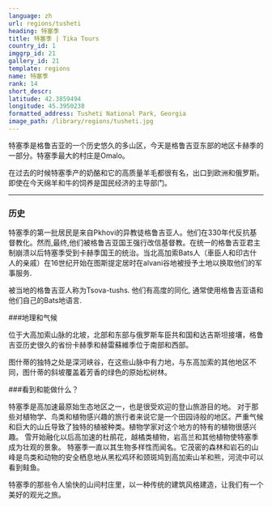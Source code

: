 ```yaml
---
language: zh
url: regions/tusheti
heading: 特塞季
title: 特塞季 | Tika Tours
country_id: 1
imggrp_id: 21
gallery_id: 21
template: regions
name: 特塞季
rank: 14
short_descr: 
latitude: 42.3859494
longitude: 45.3950238
formatted_address: Tusheti National Park, Georgia
image_path: /library/regions/tusheti.jpg
---
```

<div class="row content-row"><!-- 1180 (1)-->

</div>

<div class="row content-row"><!-- 1181 (2)-->
<div class="col-xs-12 col-sm-6 col-md-6"><!-- 1572 -->

特塞季是格鲁吉亚的一个历史悠久的多山区，今天是格鲁吉亚东部的地区卡赫季的一部分。特塞季最大的村庄是Omalo。


</div>

<div class="col-xs-12 col-sm-6 col-md-6"><!-- 1573 -->

在过去的时候特塞季产的奶酪和它的高质量羊毛都很有名，出口到欧洲和俄罗斯。即使在今天绵羊和牛的饲养是国民经济的主导部门。

</div>

</div>

<div class="row content-row"><!-- 1182 (3)-->
<div class="col-xs-12"><!-- 1574 -->

* * *

</div>

</div>

<div class="row content-row"><!-- 1183 (4)-->
<div class="col-xs-12 col-sm-6 col-md-6"><!-- 1575 -->

### 历史


特塞季的第一批居民是来自Pkhovi的异教徒格鲁吉亚人。他们在330年代反抗基督教化。然而,最终,他们被格鲁吉亚国王强行改信基督教。在统一的格鲁吉亚君主制崩溃以后特塞季受到卡赫季国王的统治。当北高加索Bats人（車臣人和印古什人的亲戚）在16世纪开始在图斯提定居时在alvani谷地被授予土地以换取他们的军事服务.

被当地的格鲁吉亚人称为Tsova-tushs. 他们有高度的同化, 通常使用格鲁吉亚语和他们自己的Bats地语言.

###地理和气候

位于大高加索山脉的北坡，北部和东部与俄罗斯车臣共和国和达吉斯坦接壤，格鲁吉亚历史很久的省份卡赫季和赫雷蘇維季位于南部和西部。

图什蒂的独特之处是深河峡谷，在这些山脉中有力地，与东高加索的其他地区不同，图什蒂的斜坡覆盖着芳香的绿色的原始松树林。

</div>

<div class="col-xs-12 col-sm-6 col-md-6"><!-- 1576 -->

###看到和能做什么？

特塞季是高加速最原始生态地区之一，也是很受欢迎的登山旅游目的地。
对于那些对植物学、鸟类和植物感兴趣的旅行者来说它是一个田园诗般的地区。严重气候和巨大的山丘导致了独特的植被种类。植物学家对这个地方的特有的植物很感兴趣。
雪开始融化以后高加速的杜鹃花，越橘类植物，岩高兰和其他植物使特塞季成为壮观的景象。
特塞季一直以其生物多样性而闻名。它茂密的森林和岩石的山峰是鸟类和动物的安全栖息地从黑松鸡环和颈斑鸠到高加索山羊和熊，河流中可以看到鲑鱼。

特塞季的那些令人愉快的山间村庄里，以一种传统的建筑风格建造，让我们有一个美好的观光之旅。

</div>

</div>
